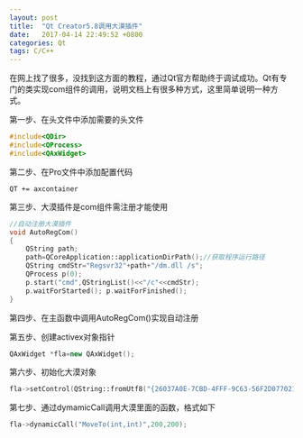 ```yaml
---
layout: post
title:  "Qt Creator5.8调用大漠插件"
date:   2017-04-14 22:49:52 +0800
categories: Qt
tags: C/C++
---
```

在网上找了很多，没找到这方面的教程，通过Qt官方帮助终于调试成功。Qt有专门的类实现com组件的调用，说明文档上有很多种方式，这里简单说明一种方式。

第一步、在头文件中添加需要的头文件
```C++
#include<QDir>
#include<QProcess>
#include<QAxWidget>  
```
第二步、在Pro文件中添加配置代码
```
QT += axcontainer
```
第三步、大漠插件是com组件需注册才能使用
```C++
//自动注册大漠插件 
void AutoRegCom() 
{ 
    QString path;
    path=QCoreApplication::applicationDirPath();//获取程序运行路径 
    QString cmdStr="Regsvr32"+path+"/dm.dll /s"; 
    QProcess p(0); 
    p.start("cmd",QStringList()<<"/c"<<cmdStr); 
    p.waitForStarted(); p.waitForFinished();
}
```
第四步、在主函数中调用AutoRegCom()实现自动注册

 

第五步、创建activex对象指针
```C++
QAxWidget *fla=new QAxWidget();
```
第六步、初始化大漠对象
```C++
fla->setControl(QString::fromUtf8("{26037A0E-7CBD-4FFF-9C63-56F2D0770214}"));//id通过vc6.0的ole view工具查看
```
第七步、通过dymamicCall调用大漠里面的函数，格式如下
```C++
fla->dynamicCall("MoveTo(int,int)",200,200);
```